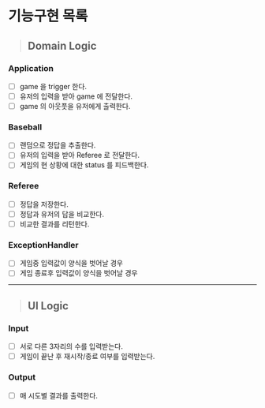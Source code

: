 # 기능구현 목록

> ## Domain Logic
### Application
- [ ] game 을 trigger 한다.
- [ ] 유저의 입력을 받아 game 에 전달한다.
- [ ] game 의 아웃풋을 유저에게 출력한다.

### Baseball
- [ ] 랜덤으로 정답을 추출한다.
- [ ] 유저의 입력을 받아 Referee 로 전달한다.
- [ ] 게임의 현 상황에 대한 status 를 피드백한다.

### Referee
- [ ] 정답을 저장한다.
- [ ] 정답과 유저의 답을 비교한다.
- [ ] 비교한 결과를 리턴한다.

### ExceptionHandler
- [ ] 게임중 입력값이 양식을 벗어날 경우
- [ ] 게임 종료후 입력값이 양식을 벗어날 경우

---------------------------------

> ## UI Logic
### Input
- [ ] 서로 다른 3자리의 수를 입력받는다.
- [ ] 게임이 끝난 후 재시작/종료 여부를 입력받는다.

### Output
- [ ] 매 시도별 결과를 출력한다.